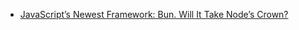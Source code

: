 - [JavaScript’s Newest Framework: Bun. Will It Take Node’s Crown?](https://semaphoreci.com/blog/javascript-bun#what-is-bun)

